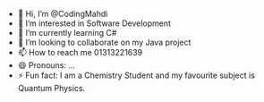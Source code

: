 - 👋 Hi, I’m @CodingMahdi
- 👀 I’m interested in Software Development
- 🌱 I’m currently learning C#
- 💞️ I’m looking to collaborate on my Java project
- 📫 How to reach me 01313221639
- 😄 Pronouns: ...
- ⚡ Fun fact: I am a Chemistry Student and my favourite subject is Quantum Physics.

<!---
CodingMahdi/CodingMahdi is a ✨ special ✨ repository because its `README.md` (this file) appears on your GitHub profile.
You can click the Preview link to take a look at your changes.
--->
